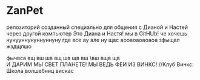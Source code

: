 # ZanPet
репозиторий созданный специально для общения с Дианой и Настей через другой компьютер
Это Диана и Настя! мы в GitHUb!
че хочешь 
нунууннунуннуннуну
где все 
ау 
але
ну
щас
аооаоаоаоаоа
зфыщал
жздщлшо

фычвса
вщ
вш
шв
вщ
шв
щв
вш
\вш
вщв
щв\
И ДАРИМ МЫ СВЕТ ПЛАНЕТЕ!
МЫ ВЕДЬ ФЕИ ИЗ ВИНКС! //Клуб Винкс: Школа волшебниц
вискас
